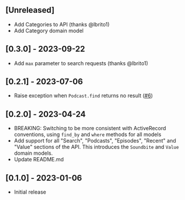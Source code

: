 ## [Unreleased]

* Add Categories to API (thanks @lbrito1)
* Add Category domain model

## [0.3.0] - 2023-09-22

* Add `max` parameter to search requests (thanks @lbrito1)

## [0.2.1] - 2023-07-06

* Raise exception when `Podcast.find` returns no result ([#6](https://github.com/jasonyork/podcast-index/issues/6))

## [0.2.0] - 2023-04-24

* BREAKING: Switching to be more consistent with ActiveRecord conventions, using `find_by` and `where` methods for all models
* Add support for all "Search", "Podcasts", "Episodes", "Recent" and "Value" sections of the API.  This introduces the `Soundbite` and `Value` domain models.
* Update README.md

## [0.1.0] - 2023-01-06

- Initial release
